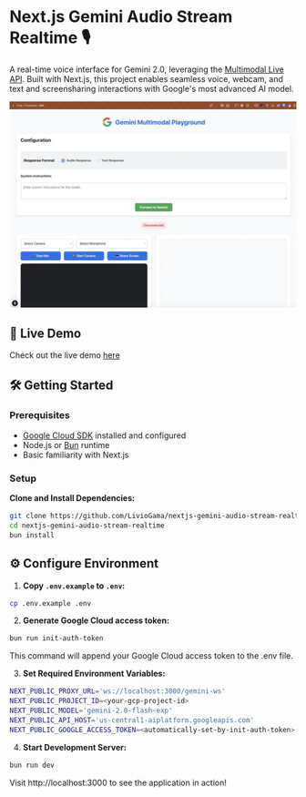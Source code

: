 # Next.js Gemini Audio Stream Realtime 🎙️

A real-time voice interface for Gemini 2.0, leveraging the [Multimodal Live API](https://cloud.google.com/vertex-ai/generative-ai/docs/model-reference/multimodal-live). Built with Next.js, this project enables seamless voice, webcam, and text and screensharing interactions with Google's most advanced AI model.

![Demo](https://github.com/LivioGama/nextjs-gemini-audio-stream-realtime/blob/main/doc/screen.webp)

## 🚀 Live Demo

Check out the live demo [here](https://gemini-audio.liviogama.com)

## 🛠️ Getting Started

### Prerequisites

- [Google Cloud SDK](https://cloud.google.com/sdk/docs/install) installed and configured
- Node.js or [Bun](https://bun.sh) runtime
- Basic familiarity with Next.js

### Setup

**Clone and Install Dependencies:**
```bash
git clone https://github.com/LivioGama/nextjs-gemini-audio-stream-realtime.git
cd nextjs-gemini-audio-stream-realtime
bun install
```

## ⚙️ Configure Environment

1. **Copy `.env.example` to `.env`:**

```bash
cp .env.example .env
```

2. **Generate Google Cloud access token:**

```bash
bun run init-auth-token
```

This command will append your Google Cloud access token to the .env file.

3. **Set Required Environment Variables:**

```bash
NEXT_PUBLIC_PROXY_URL='ws://localhost:3000/gemini-ws'
NEXT_PUBLIC_PROJECT_ID=<your-gcp-project-id>
NEXT_PUBLIC_MODEL='gemini-2.0-flash-exp'
NEXT_PUBLIC_API_HOST='us-central1-aiplatform.googleapis.com'
NEXT_PUBLIC_GOOGLE_ACCESS_TOKEN=<automatically-set-by-init-auth-token>
```

4. **Start Development Server:**

```bash
bun run dev
```

Visit http://localhost:3000 to see the application in action!
